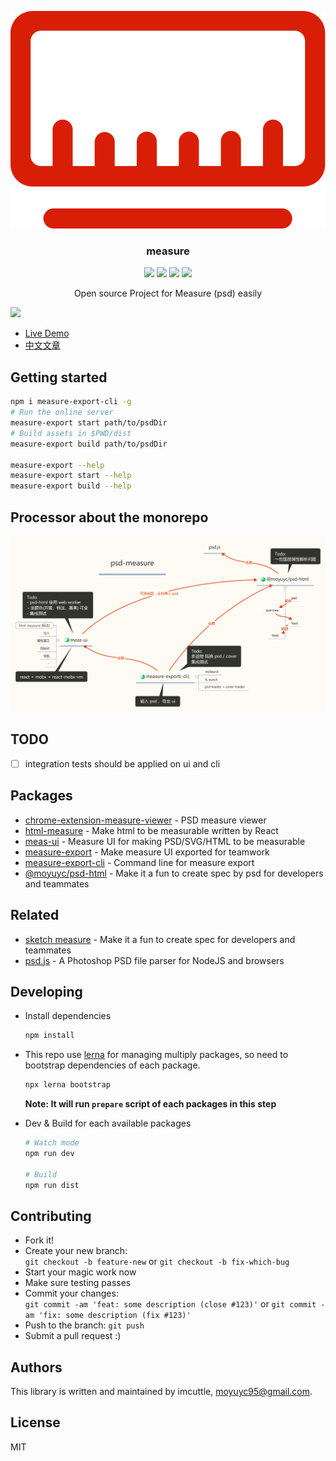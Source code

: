 <p align="center">
  <img src="./packages/chrome-extension-measure-viewer/src/img/rule.svg" />
</p>
<h3 align="center">measure</h3>
<p align="center">
  <a href="https://travis-ci.org/imcuttle/measure"><img src="https://img.shields.io/travis/imcuttle/measure/master.svg?style=flat-square" /></a>
  <a href="https://codecov.io/github/imcuttle/measure?branch=master"><img src="https://img.shields.io/codecov/c/github/imcuttle/measure.svg?style=flat-square" /></a>
  <a href="https://prettier.io/"><img src="https://img.shields.io/badge/code_style-prettier-ff69b4.svg?style=flat-square" /></a>
  <a href="https://conventionalcommits.org"><img src="https://img.shields.io/badge/Conventional%20Commits-1.0.0-yellow.svg?style=flat-square" /></a>
</p>
<p align="center">Open source Project for Measure (psd) easily</p>

![](https://i.loli.net/2018/09/24/5ba8ae0a7e1e7.png)

- [Live Demo](https://imcuttle.github.io/measure)
- [中文文章](https://imcuttle.github.io/make-psd-measurable)

## Getting started

```bash
npm i measure-export-cli -g
# Run the online server
measure-export start path/to/psdDir
# Build assets in $PWD/dist
measure-export build path/to/psdDir

measure-export --help
measure-export start --help
measure-export build --help
```

## Processor about the monorepo

![](./psd-measure.zh.svg)

## TODO

- [ ] integration tests should be applied on ui and cli

## Packages

- [chrome-extension-measure-viewer](packages/chrome-extension-measure-viewer) - PSD measure viewer
- [html-measure](packages/html-measure) - Make html to be measurable written by React
- [meas-ui](packages/meas-ui) - Measure UI for making PSD/SVG/HTML to be measurable
- [measure-export](packages/measure-export) - Make measure UI exported for teamwork
- [measure-export-cli](packages/measure-export-cli) - Command line for measure export
- [@moyuyc/psd-html](packages/psd-html) - Make it a fun to create spec by psd for developers and teammates

## Related

- [sketch measure](https://github.com/utom/sketch-measure) - Make it a fun to create spec for developers and teammates
- [psd.js](https://github.com/meltingice/psd.js) - A Photoshop PSD file parser for NodeJS and browsers

## Developing

- Install dependencies

  ```bash
  npm install
  ```

- This repo use [lerna](https://github.com/lerna/lerna) for managing multiply packages, so need to bootstrap dependencies of each package.

  ```bash
  npx lerna bootstrap
  ```

  **Note: It will run `prepare` script of each packages in this step**

- Dev & Build for each available packages

  ```bash
  # Watch mode
  npm run dev

  # Build
  npm run dist
  ```

## Contributing

- Fork it!
- Create your new branch:  
  `git checkout -b feature-new` or `git checkout -b fix-which-bug`
- Start your magic work now
- Make sure testing passes
- Commit your changes:  
  `git commit -am 'feat: some description (close #123)'` or `git commit -am 'fix: some description (fix #123)'`
- Push to the branch: `git push`
- Submit a pull request :)

## Authors

This library is written and maintained by imcuttle, [moyuyc95@gmail.com](mailto:moyuyc95@gmail.com).

## License

MIT
